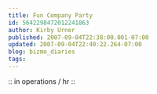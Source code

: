 ```yaml
---
title: Fun Company Party
id: 5642298472012241863
author: Kirby Urner
published: 2007-09-04T22:38:00.001-07:00
updated: 2007-09-04T22:40:22.264-07:00
blog: bizmo_diaries
tags: 
---
```


[](https://blogger.googleusercontent.com/img/b/R29vZ2xl/AVvXsEh9Sqa72zqCTrkcXoGq3zTO2cIInDMVuEYBF8BgezYIFrET2a1u5xdiiLlkcd4RZB9PKne1EkIOosxrjoKV1HmuqxGqJs5-aQnnNHSnn0MgvDdQ7stzN6GmopQn8PVoZ-sKzUDO/s1600-h/happy_birthday_suzanne.jpg):: in operations / hr ::